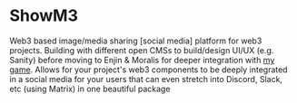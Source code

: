 # ShowM3
Web3 based image/media sharing [social media] platform for web3 projects. Building with different open CMSs to build/design UI/UX (e.g. Sanity) before moving to Enjin & Moralis for deeper integration with [my game](https://github.com/signal-k/marketplace). Allows for your project's web3 components to be deeply integrated in a social media for your users that can even stretch into Discord, Slack, etc (using Matrix) in one beautiful package <!--Apps, widgets, etc-->